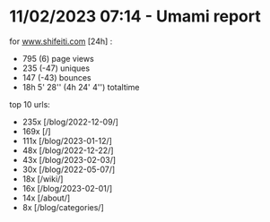 # 11/02/2023 07:14 - Umami report
for www.shifeiti.com [24h] :

 - 795 (6) page views
 - 235 (-47) uniques
 - 147 (-43) bounces
 - 18h 5' 28'' (4h 24' 4'') totaltime


top 10 urls:
 - 235x [/blog/2022-12-09/]
 - 169x [/]
 - 111x [/blog/2023-01-12/]
 - 48x [/blog/2022-12-22/]
 - 43x [/blog/2023-02-03/]
 - 30x [/blog/2022-05-07/]
 - 18x [/wiki/]
 - 16x [/blog/2023-02-01/]
 - 14x [/about/]
 - 8x [/blog/categories/]


